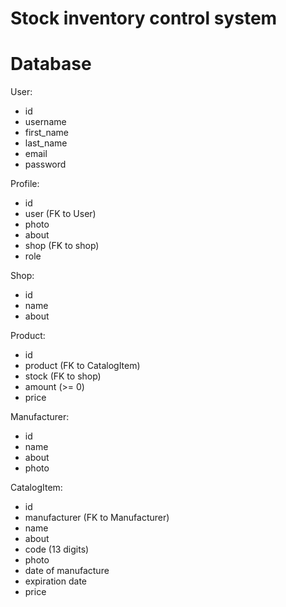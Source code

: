 # Stock inventory control system


# Database
User:
- id
- username
- first_name
- last_name
- email
- password

Profile:
- id
- user (FK to User)
- photo
- about
- shop (FK to shop)
- role

Shop:
- id
- name
- about

Product:
- id
- product (FK to CatalogItem)
- stock (FK to shop)
- amount (>= 0)
- price

Manufacturer:
- id
- name
- about
- photo

CatalogItem:
- id
- manufacturer (FK to Manufacturer)
- name
- about
- code (13 digits)
- photo
- date of manufacture
- expiration date
- price


